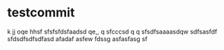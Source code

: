 # testcommit
k
jj
oqe
hhsf
sfsfsfdsfaadsd  qe,,  q
sfcccsd q q
sfsdfsaaaasdqw
sdfsasfdf
sfdsdfsdfsdfasd
afadaf
asfew
fdssg
asfasfasg
sf

